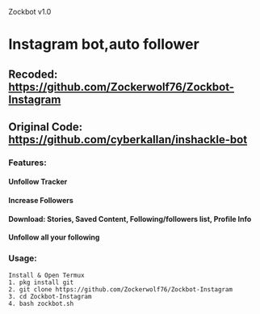 Zockbot v1.0
# Instagram bot,auto follower
## Recoded: https://github.com/Zockerwolf76/Zockbot-Instagram
## Original Code: https://github.com/cyberkallan/inshackle-bot
### Features:
#### Unfollow Tracker
#### Increase Followers
#### Download: Stories, Saved Content, Following/followers list, Profile Info
#### Unfollow all your following


### Usage:
```
Install & Open Termux
1. pkg install git
2. git clone https://github.com/Zockerwolf76/Zockbot-Instagram
3. cd Zockbot-Instagram
4. bash zockbot.sh
```
